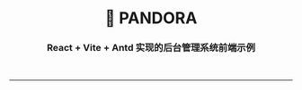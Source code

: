 <!--suppress HtmlDeprecatedAttribute -->
<h1 align="center">🥳 PANDORA</h1>
<h3 align="center">React + Vite + Antd 实现的后台管理系统前端示例</h3>

<p align="center">
  <a>
    <img src="https://img.shields.io/badge/-React 18-blue?style=flat-square&logo=react&logoColor=white&link=mailto:ezops.cn@gmail.com" alt="">
  </a>
  <a>
    <img src="https://img.shields.io/badge/-Vite 5-green?style=flat-square&logo=vite&logoColor=white&link=mailto:ezops.cn@gmail.com" alt="">
  </a>
  <a>
    <img src="https://img.shields.io/badge/-Ant Design 5-ff4d4f?style=flat-square&logo=antdesign&logoColor=white" alt="">
  </a>
</p>

<hr>
